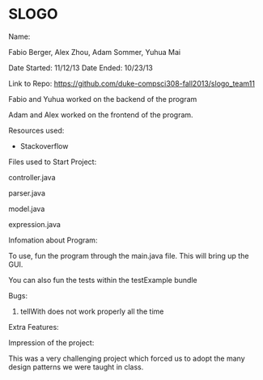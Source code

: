 SLOGO
=========

Name: 
	 
Fabio Berger, Alex Zhou, Adam Sommer, Yuhua Mai

Date Started: 11/12/13
Date Ended: 10/23/13

Link to Repo: https://github.com/duke-compsci308-fall2013/slogo_team11

Fabio and Yuhua worked on the backend of the program

Adam and Alex worked on the frontend of the program. 

Resources used:

- Stackoverflow

Files used to Start Project:

controller.java

parser.java

model.java

expression.java

Infomation about Program: 

To use, fun the program through the main.java file. This will bring up the GUI.

You can also fun the tests within the testExample bundle

Bugs:
 
1. tellWith does not work properly all the time

Extra Features:

Impression of the project:

This was a very challenging project which forced us to adopt the many design patterns we were taught in class. 
